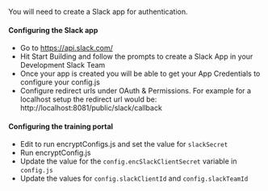 You will need to create a Slack app for authentication.

#### Configuring the Slack app

- Go to https://api.slack.com/
- Hit Start Building and follow the prompts to create a Slack App in your Development Slack Team
- Once your app is created you will be able to get your App Credentials to configure your config.js
- Configure redirect urls under OAuth & Permissions. For example for a localhost setup the redirect url would be: http://localhost:8081/public/slack/callback

#### Configuring the training portal

- Edit to run encryptConfigs.js and set the value for `slackSecret`
- Run encryptConfig.js
- Update the value for the `config.encSlackClientSecret` variable in `config.js`
- Update the values for `config.slackClientId` and `config.slackTeamId`